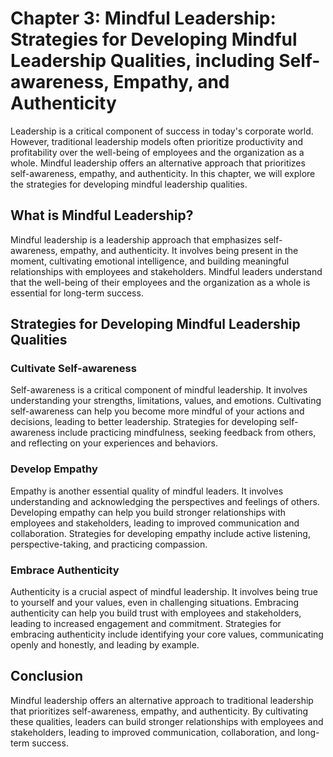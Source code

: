 Chapter 3: Mindful Leadership: Strategies for Developing Mindful Leadership Qualities, including Self-awareness, Empathy, and Authenticity
==========================================================================================================================================

Leadership is a critical component of success in today's corporate world. However, traditional leadership models often prioritize productivity and profitability over the well-being of employees and the organization as a whole. Mindful leadership offers an alternative approach that prioritizes self-awareness, empathy, and authenticity. In this chapter, we will explore the strategies for developing mindful leadership qualities.

What is Mindful Leadership?
---------------------------

Mindful leadership is a leadership approach that emphasizes self-awareness, empathy, and authenticity. It involves being present in the moment, cultivating emotional intelligence, and building meaningful relationships with employees and stakeholders. Mindful leaders understand that the well-being of their employees and the organization as a whole is essential for long-term success.

Strategies for Developing Mindful Leadership Qualities
------------------------------------------------------

### Cultivate Self-awareness

Self-awareness is a critical component of mindful leadership. It involves understanding your strengths, limitations, values, and emotions. Cultivating self-awareness can help you become more mindful of your actions and decisions, leading to better leadership. Strategies for developing self-awareness include practicing mindfulness, seeking feedback from others, and reflecting on your experiences and behaviors.

### Develop Empathy

Empathy is another essential quality of mindful leaders. It involves understanding and acknowledging the perspectives and feelings of others. Developing empathy can help you build stronger relationships with employees and stakeholders, leading to improved communication and collaboration. Strategies for developing empathy include active listening, perspective-taking, and practicing compassion.

### Embrace Authenticity

Authenticity is a crucial aspect of mindful leadership. It involves being true to yourself and your values, even in challenging situations. Embracing authenticity can help you build trust with employees and stakeholders, leading to increased engagement and commitment. Strategies for embracing authenticity include identifying your core values, communicating openly and honestly, and leading by example.

Conclusion
----------

Mindful leadership offers an alternative approach to traditional leadership that prioritizes self-awareness, empathy, and authenticity. By cultivating these qualities, leaders can build stronger relationships with employees and stakeholders, leading to improved communication, collaboration, and long-term success.
